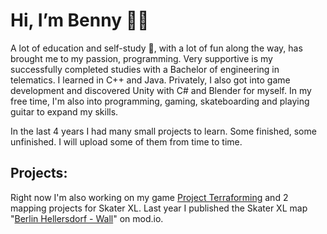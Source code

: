 # Hi, I’m Benny :technologist: 

A lot of education and self-study :brain:, with a lot of fun along the way, has brought me to my passion, programming. 
Very supportive is my successfully completed studies with a Bachelor of engineering in telematics.
I learned in C++ and Java. Privately, I also got into game development and discovered Unity with C# and Blender for myself.
In my free time, I'm also into programming, gaming, skateboarding and playing guitar to expand my skills.

In the last 4 years I had many small projects to learn. Some finished, some unfinished. I will upload some of them from time to time.

## Projects:
Right now I'm also working on my game [Project Terraforming](https://github.com/Kalicronic/Project_Terraforma) and 2 mapping projects for Skater XL.
Last year I published the Skater XL map "[Berlin Hellersdorf - Wall](https://skaterxl.mod.io/berlin-hellersdorf-wall)" on mod.io.

